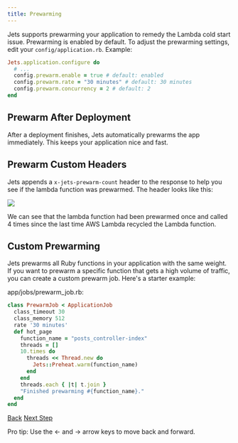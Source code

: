 ```yaml
---
title: Prewarming
---
```


Jets supports prewarming your application to remedy the Lambda cold start issue.  Prewarming is enabled by default.  To adjust the prewarming settings, edit your `config/application.rb`. Example:

```ruby
Jets.application.configure do
  # ...
  config.prewarm.enable = true # default: enabled
  config.prewarm.rate = "30 minutes" # default: 30 minutes
  config.prewarm.concurrency = 2 # default: 2
end
```

## Prewarm After Deployment

After a deployment finishes, Jets automatically prewarms the app immediately.  This keeps your application nice and fast.

## Prewarm Custom Headers

Jets appends a `x-jets-prewarm-count` header to the response to help you see if the lambda function was prewarmed. The header looks like this:

![](/img/docs/prewarm-header.png)

We can see that the lambda function had been prewarmed once and called 4 times since the last time AWS Lambda recycled the Lambda function.

## Custom Prewarming

Jets prewarms all Ruby functions in your application with the same weight. If you want to prewarm a specific function that gets a high volume of traffic, you can create a custom prewarm job.  Here's a starter example:

app/jobs/prewarm_job.rb:

```ruby
class PrewarmJob < ApplicationJob
  class_timeout 30
  class_memory 512
  rate '30 minutes'
  def hot_page
    function_name = "posts_controller-index"
    threads = []
    10.times do
      threads << Thread.new do
        Jets::Preheat.warm(function_name)
      end
    end
    threads.each { |t| t.join }
    "Finished prewarming #{function_name}."
  end
end
```

<a id="prev" class="btn btn-basic" href="{% link _docs/iam-policies.md %}">Back</a>
<a id="next" class="btn btn-primary" href="{% link _docs/env-files.md %}">Next Step</a>
<p class="keyboard-tip">Pro tip: Use the <- and -> arrow keys to move back and forward.</p>
